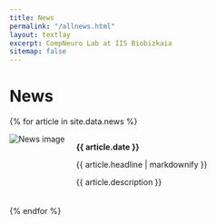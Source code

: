 ```yaml
---
title: News
permalink: "/allnews.html"
layout: textlay
excerpt: CompNeuro Lab at IIS Biobizkaia
sitemap: false
---
```


# News

{% for article in site.data.news %}
<div style="display: flex; align-items: flex-start; margin-bottom: 20px;">
  <div style="margin-right: 20px;">
    <img src="{{ article.image }}" alt="News image" style="max-width: 200px; height: auto; display: block;">
  </div>
  <div style="flex-grow: 1;">
    <p><strong>{{ article.date }}</strong></p>
    <p>{{ article.headline | markdownify }}</p>
    <p>{{ article.description }}</p>
  </div>
</div>
{% endfor %}


